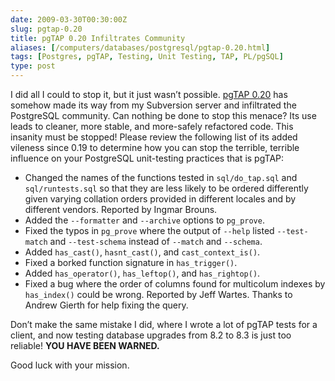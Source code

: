 ```yaml
--- 
date: 2009-03-30T00:30:00Z
slug: pgtap-0.20
title: pgTAP 0.20 Infiltrates Community
aliases: [/computers/databases/postgresql/pgtap-0.20.html]
tags: [Postgres, pgTAP, Testing, Unit Testing, TAP, PL/pgSQL]
type: post
---
```


I did all I could to stop it, but it just wasn’t possible. [pgTAP 0.20] has
somehow made its way from my Subversion server and infiltrated the PostgreSQL
community. Can nothing be done to stop this menace? Its use leads to cleaner,
more stable, and more-safely refactored code. This insanity must be stopped!
Please review the following list of its added vileness since 0.19 to determine
how you can stop the terrible, terrible influence on your PostgreSQL
unit-testing practices that is pgTAP:

-   Changed the names of the functions tested in `sql/do_tap.sql` and
    `sql/runtests.sql` so that they are less likely to be ordered differently
    given varying collation orders provided in different locales and by
    different vendors. Reported by Ingmar Brouns.
-   Added the `--formatter` and `--archive` options to `pg_prove`.
-   Fixed the typos in `pg_prove` where the output of `--help` listed
    `--test-match` and `--test-schema` instead of `--match` and `--schema`.
-   Added `has_cast()`, `hasnt_cast()`, and `cast_context_is()`.
-   Fixed a borked function signature in `has_trigger()`.
-   Added `has_operator()`, `has_leftop()`, and `has_rightop()`.
-   Fixed a bug where the order of columns found for multicolum indexes by
    `has_index()` could be wrong. Reported by Jeff Wartes. Thanks to Andrew
    Gierth for help fixing the query.

Don’t make the same mistake I did, where I wrote a lot of pgTAP tests for a
client, and now testing database upgrades from 8.2 to 8.3 is just too reliable!
**YOU HAVE BEEN WARNED.**

Good luck with your mission.

  [pgTAP 0.20]: http://pgtap.projects.postgresql.org/
